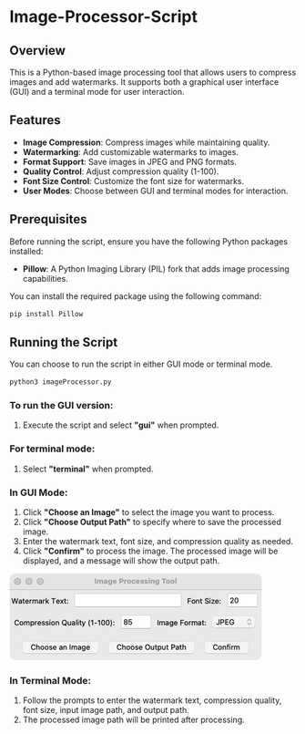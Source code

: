 # Image-Processor-Script

## Overview

This is a Python-based image processing tool that allows users to compress images and add watermarks. It supports both a graphical user interface (GUI) and a terminal mode for user interaction.

## Features

- **Image Compression**: Compress images while maintaining quality.
- **Watermarking**: Add customizable watermarks to images.
- **Format Support**: Save images in JPEG and PNG formats.
- **Quality Control**: Adjust compression quality (1-100).
- **Font Size Control**: Customize the font size for watermarks.
- **User Modes**: Choose between GUI and terminal modes for interaction.

## Prerequisites

Before running the script, ensure you have the following Python packages installed:

- **Pillow**: A Python Imaging Library (PIL) fork that adds image processing capabilities.

You can install the required package using the following command:

```bash
pip install Pillow
```

## Running the Script

You can choose to run the script in either GUI mode or terminal mode.
```bash
python3 imageProcessor.py
```
### To run the GUI version:
1. Execute the script and select **"gui"** when prompted.

### For terminal mode:
1. Select **"terminal"** when prompted.

### In GUI Mode:
1. Click **"Choose an Image"** to select the image you want to process.
2. Click **"Choose Output Path"** to specify where to save the processed image.
3. Enter the watermark text, font size, and compression quality as needed.
4. Click **"Confirm"** to process the image. The processed image will be displayed, and a message will show the output path.
   
![GUI Panel](GUI.jpg)

### In Terminal Mode:
1. Follow the prompts to enter the watermark text, compression quality, font size, input image path, and output path.
2. The processed image path will be printed after processing.

